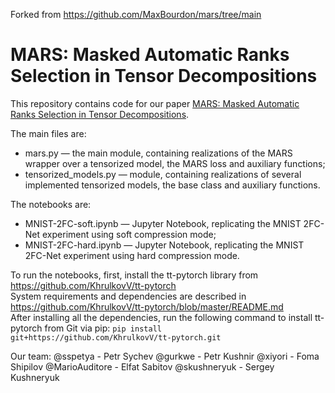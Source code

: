 Forked from https://github.com/MaxBourdon/mars/tree/main

# MARS: Masked Automatic Ranks Selection in Tensor Decompositions
This repository contains code for our paper [MARS: Masked Automatic Ranks Selection in Tensor Decompositions](https://arxiv.org/abs/2006.10859).


The main files are:
* mars.py &mdash; the main module, containing realizations of the MARS wrapper over a tensorized model, the MARS loss and auxiliary functions;
* tensorized_models.py &mdash; module, containing realizations of several implemented tensorized models, the base class and auxiliary functions.

The notebooks are:
* MNIST-2FC-soft.ipynb &mdash; Jupyter Notebook, replicating the MNIST 2FC-Net experiment using soft compression mode;
* MNIST-2FC-hard.ipynb &mdash; Jupyter Notebook, replicating the MNIST 2FC-Net experiment using hard compression mode.

To run the notebooks, first, install the tt-pytorch library from https://github.com/KhrulkovV/tt-pytorch  
System requirements and dependencies are described in https://github.com/KhrulkovV/tt-pytorch/blob/master/README.md  
After installing all the dependencies, run the following command to install tt-pytorch from Git via pip: `pip install git+https://github.com/KhrulkovV/tt-pytorch.git`

Our team:
@sspetya - Petr Sychev
@gurkwe - Petr Kushnir
@xiyori - Foma Shipilov
@MarioAuditore - Elfat Sabitov
@skushneryuk - Sergey Kushneryuk

